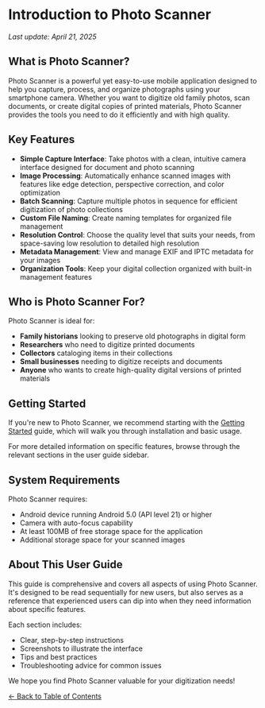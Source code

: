# Introduction to Photo Scanner

*Last update: April 21, 2025*

## What is Photo Scanner?

Photo Scanner is a powerful yet easy-to-use mobile application designed to help you capture, process, and organize photographs using your smartphone camera. Whether you want to digitize old family photos, scan documents, or create digital copies of printed materials, Photo Scanner provides the tools you need to do it efficiently and with high quality.

## Key Features

- **Simple Capture Interface**: Take photos with a clean, intuitive camera interface designed for document and photo scanning
- **Image Processing**: Automatically enhance scanned images with features like edge detection, perspective correction, and color optimization
- **Batch Scanning**: Capture multiple photos in sequence for efficient digitization of photo collections
- **Custom File Naming**: Create naming templates for organized file management
- **Resolution Control**: Choose the quality level that suits your needs, from space-saving low resolution to detailed high resolution
- **Metadata Management**: View and manage EXIF and IPTC metadata for your images
- **Organization Tools**: Keep your digital collection organized with built-in management features

## Who is Photo Scanner For?

Photo Scanner is ideal for:

- **Family historians** looking to preserve old photographs in digital form
- **Researchers** who need to digitize printed documents
- **Collectors** cataloging items in their collections
- **Small businesses** needing to digitize receipts and documents
- **Anyone** who wants to create high-quality digital versions of printed materials

## Getting Started

If you're new to Photo Scanner, we recommend starting with the [Getting Started](getting-started.md) guide, which will walk you through installation and basic usage.

For more detailed information on specific features, browse through the relevant sections in the user guide sidebar.

## System Requirements

Photo Scanner requires:

- Android device running Android 5.0 (API level 21) or higher
- Camera with auto-focus capability
- At least 100MB of free storage space for the application
- Additional storage space for your scanned images

## About This User Guide

This guide is comprehensive and covers all aspects of using Photo Scanner. It's designed to be read sequentially for new users, but also serves as a reference that experienced users can dip into when they need information about specific features.

Each section includes:
- Clear, step-by-step instructions
- Screenshots to illustrate the interface
- Tips and best practices
- Troubleshooting advice for common issues

We hope you find Photo Scanner valuable for your digitization needs!

[← Back to Table of Contents](../SUMMARY.md)
